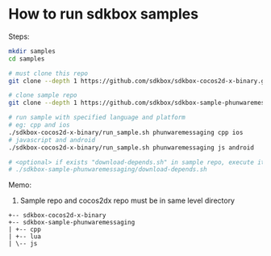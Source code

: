 
# How to run sdkbox samples

Steps:

~~~bash
mkdir samples
cd samples

# must clone this repo
git clone --depth 1 https://github.com/sdkbox/sdkbox-cocos2d-x-binary.git

# clone sample repo
git clone --depth 1 https://github.com/sdkbox/sdkbox-sample-phunwaremessaging.git

# run sample with specified language and platform
# eg: cpp and ios
./sdkbox-cocos2d-x-binary/run_sample.sh phunwaremessaging cpp ios
# javascript and android
./sdkbox-cocos2d-x-binary/run_sample.sh phunwaremessaging js android

# <optional> if exists "download-depends.sh" in sample repo, execute it
# ./sdkbox-sample-phunwaremessaging/download-depends.sh

~~~

Memo:

1.  Sample repo and cocos2dx repo must be in same level directory

~~~
+-- sdkbox-cocos2d-x-binary
+-- sdkbox-sample-phunwaremessaging
| +-- cpp
| +-- lua
| \-- js
~~~
